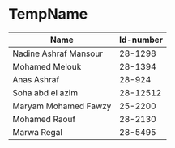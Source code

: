 # TempName

| Name | Id-number |
|------|-----------| 
|Nadine Ashraf Mansour | 28-1298 |
|Mohamed Melouk | 28-1394|
|Anas Ashraf | 28-924|
|Soha abd el azim  | 28-12512|
|Maryam Mohamed Fawzy | 25-2200 |
|Mohamed Raouf | 28-2130 |
|Marwa Regal | 28-5495|



